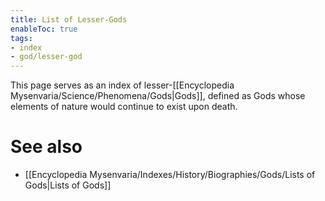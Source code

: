 ```yaml
---
title: List of Lesser-Gods
enableToc: true
tags:
- index
- god/lesser-god
---
```


This page serves as an index of lesser-[[Encyclopedia Mysenvaria/Science/Phenomena/Gods|Gods]], defined as Gods whose elements of nature would continue to exist upon death.

# See also
- [[Encyclopedia Mysenvaria/Indexes/History/Biographies/Gods/Lists of Gods|Lists of Gods]]
